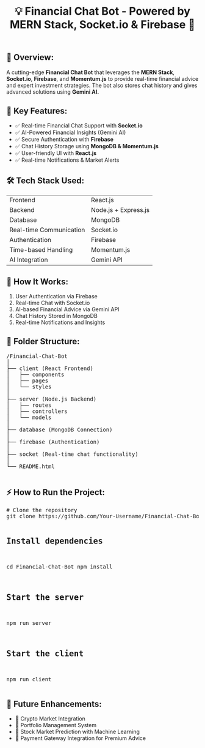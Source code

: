 
  <title>Financial Chat Bot - README</title>
  <link rel="stylesheet" href="styles.css">
</head>
<body>
  <header>
    <h1>💡 Financial Chat Bot - Powered by MERN Stack, Socket.io & Firebase 💸</h1>
  </header>

  <section class="overview">
    <h2>🌟 Overview:</h2>
    <p>A cutting-edge <strong>Financial Chat Bot</strong> that leverages the <strong>MERN Stack</strong>, <strong>Socket.io</strong>, <strong>Firebase</strong>, and <strong>Momentum.js</strong> to provide real-time financial advice and expert investment strategies. The bot also stores chat history and gives advanced solutions using <strong>Gemini AI.</strong></p>
  </section>

  <section class="features">
    <h2>🚀 Key Features:</h2>
    <ul>
      <li>✅ Real-time Financial Chat Support with <strong>Socket.io</strong></li>
      <li>✅ AI-Powered Financial Insights (Gemini AI)</li>
      <li>✅ Secure Authentication with <strong>Firebase</strong></li>
      <li>✅ Chat History Storage using <strong>MongoDB & Momentum.js</strong></li>
      <li>✅ User-friendly UI with <strong>React.js</strong></li>
      <li>✅ Real-time Notifications & Market Alerts</li>
    </ul>
  </section>

  <section class="tech-stack">
    <h2>🛠️ Tech Stack Used:</h2>
    <table>
      <tr><td>Frontend</td><td>React.js</td></tr>
      <tr><td>Backend</td><td>Node.js + Express.js</td></tr>
      <tr><td>Database</td><td>MongoDB</td></tr>
      <tr><td>Real-time Communication</td><td>Socket.io</td></tr>
      <tr><td>Authentication</td><td>Firebase</td></tr>
      <tr><td>Time-based Handling</td><td>Momentum.js</td></tr>
      <tr><td>AI Integration</td><td>Gemini API</td></tr>
    </table>
  </section>

  <section class="flow">
    <h2>🔄 How It Works:</h2>
    <ol>
      <li>User Authentication via Firebase</li>
      <li>Real-time Chat with Socket.io</li>
      <li>AI-based Financial Advice via Gemini API</li>
      <li>Chat History Stored in MongoDB</li>
      <li>Real-time Notifications and Insights</li>
    </ol>
  </section>

  <section class="structure">
    <h2>📂 Folder Structure:</h2>
    <pre>
/Financial-Chat-Bot
│
├── client (React Frontend)
│   ├── components
│   ├── pages
│   └── styles
│
├── server (Node.js Backend)
│   ├── routes
│   ├── controllers
│   └── models
│
├── database (MongoDB Connection)
│
├── firebase (Authentication)
│
├── socket (Real-time chat functionality)
│
└── README.html
    </pre>
  </section>

  <section class="installation">
    <h2>⚡ How to Run the Project:</h2>
    <pre>
# Clone the repository
git clone https://github.com/Your-Username/Financial-Chat-Bot.git

# Install dependencies
cd Financial-Chat-Bot
npm install

# Start the server
npm run server

# Start the client
npm run client
    </pre>
  </section>

  <section class="future">
    <h2>🚀 Future Enhancements:</h2>
    <ul>
      <li>🔹 Crypto Market Integration</li>
      <li>🔹 Portfolio Management System</li>
      <li>🔹 Stock Market Prediction with Machine Learning</li>
      <li>🔹 Payment Gateway Integration for Premium Advice</li>
    </ul>
  </section>
</body>
</html>
